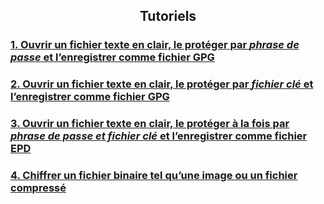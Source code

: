 <style type="text/css">
h2
{
    text-align: center;
}
</style>
## Tutoriels

### [1. Ouvrir un fichier texte en clair, le protéger par *phrase de passe* et l’enregistrer comme fichier GPG](open_plain_text_protect_with_passphrase/passphrase_protection.htm)

### [2. Ouvrir un fichier texte en clair, le protéger par *fichier clé* et l’enregistrer comme fichier GPG](open_plain_text_protect_with_key_file/key_file_protection.htm)

### [3. Ouvrir un fichier texte en clair, le protéger à la fois par *phrase de passe et fichier clé* et l’enregistrer comme fichier EPD](open_plain_text_protect_with_key_and_passphrase/double_protection.htm)

### [4. Chiffrer un fichier binaire tel qu’une image ou un fichier compressé](encrypt_binary_file/binary_file.htm)